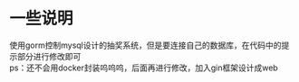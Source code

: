 # 一些说明  
使用gorm控制mysql设计的抽奖系统，但是要连接自己的数据库，在代码中的提示部分进行修改即可  
ps：还不会用docker封装呜呜呜，后面再进行修改，加入gin框架设计成web
